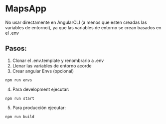 
# MapsApp

No usar directamente en AngularCLI (a menos que esten creadas las variables de entornoi), ya que las variables de entorno se crean basados en el .env

## Pasos:
1. Clonar el .env.template y renombrarlo a .env
2. Llenar las variables de entorno acorde
3. Crear angular Envs (opcional)

```
npm run envs

```
4. Para development ejecutar:

```
npm run start

```

5. Para producción ejecutar:

```
npm run build

```

